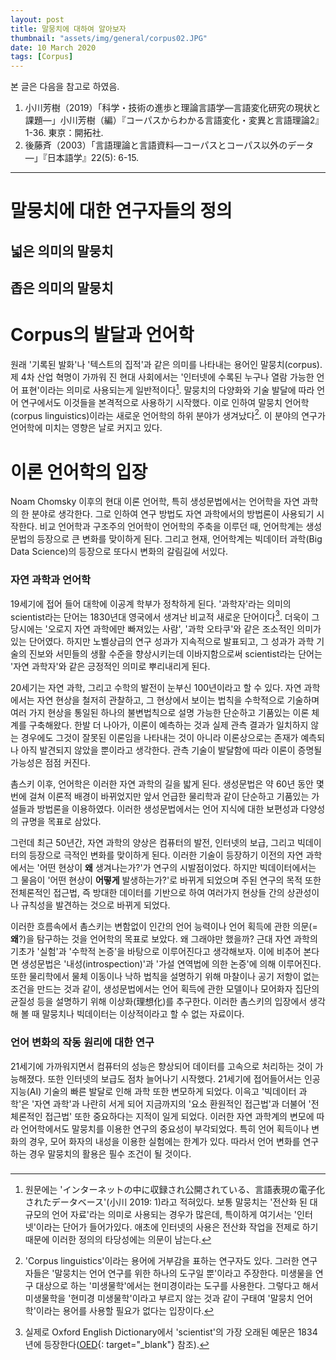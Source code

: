 ```yaml
---
layout: post
title: 말뭉치에 대하여 알아보자
thumbnail: "assets/img/general/corpus02.JPG"
date: 10 March 2020
tags: [Corpus]
---
```


본 글은 다음을 참고로 하였음.

1. 小川芳樹（2019）「科学・技術の進歩と理論言語学―言語変化研究の現状と課題―」小川芳樹（編）『コーパスからわかる言語変化・変異と言語理論2』1-36. 東京：開拓社.
2. 後藤斉（2003）「言語理論と言語資料―コーパスとコーパス以外のデータ―」『日本語学』22(5): 6-15.

---

# 말뭉치에 대한 연구자들의 정의

## 넓은 의미의 말뭉치



## 좁은 의미의 말뭉치



#





# Corpus의 발달과 언어학

원래 '기록된 발화'나 '텍스트의 집적'과 같은 의미를 나타내는 용어인 말뭉치(corpus). 제 4차 산업 혁명이 가까워 진 현대 사회에서는 '인터넷에 수록된 누구나 열람 가능한 언어 표현'이라는 의미로 사용되는게 일반적이다[^1]. 말뭉치의 다양화와 기술 발달에 따라 언어 연구에서도 이것들을 본격적으로 사용하기 시작했다. 이로 인하여 말뭉치 언어학(corpus linguistics)이라는 새로운 언어학의 하위 분야가 생겨났다[^2]. 이 분야의 연구가 언어학에 미치는 영향은 날로 커지고 있다.

# 이론 언어학의 입장

Noam Chomsky 이후의 현대 이론 언어학, 특히 생성문법에서는 언어학을 자연 과학의 한 분야로 생각한다. 그로 인하여 연구 방법도 자연 과학에서의 방법론이 사용되기 시작한다. 비교 언어학과 구조주의 언어학이 언어학의 주축을 이루던 때, 언어학계는 생성문법의 등장으로 큰 변화를 맞이하게 된다. 그리고 현재, 언어학계는 빅데이터 과학(Big Data Science)의 등장으로 또다시 변화의 갈림길에 서있다.

### 자연 과학과 언어학

19세기에 접어 들어 대학에 이공계 학부가 정착하게 된다. '과학자'라는 의미의 scientist라는 단어는 1830년대 영국에서 생겨난 비교적 새로운 단어이다[^3]. 더욱이 그 당시에는 '오로지 자연 과학에만 빠져있는 사람', '과학 오타쿠'와 같은 조소적인 의미가 있는 단어였다. 하지만 노벨상급의 연구 성과가 지속적으로 발표되고, 그 성과가 과학 기술의 진보와 서민들의 생활 수준을 향상시키는데 이바지함으로써 scientist라는 단어는 '자연 과학자'와 같은 긍정적인 의미로 뿌리내리게 된다.

20세기는 자연 과학, 그리고 수학의 발전이 눈부신 100년이라고 할 수 있다. 자연 과학에서는 자연 현상을 철저히 관찰하고, 그 현상에서 보이는 법칙을 수학적으로 기술하며 여러 가지 현상을 통일된 하나의 불변법칙으로 설명 가능한 단순하고 기품있는 이론 체계를 구축해왔다. 한발 더 나아가, 이론이 예측하는 것과 실제 관측 결과가 일치하지 않는 경우에도 그것이 잘못된 이론임을 나타내는 것이 아니라 이론상으로는 존재가 예측되나 아직 발견되지 않았을 뿐이라고 생각한다. 관측 기술이 발달함에 따라 이론이 증명될 가능성은 점점 커진다.

촘스키 이후, 언어학은 이러한 자연 과학의 길을 밟게 된다. 생성문법은 약 60년 동안 몇 번에 걸쳐 이론적 배경이 바뀌었지만 앞서 언급한 물리학과 같이 단순하고 기품있는 가설들과 방법론을 이용하였다. 이러한 생성문법에서는 언어 지식에 대한 보편성과 다양성의 규명을 목표로 삼았다. 

그런데 최근 50년간, 자연 과학의 양상은 컴퓨터의 발전, 인터넷의 보급, 그리고 빅데이터의 등장으로 극적인 변화를 맞이하게 된다. 이러한 기술이 등장하기 이전의 자연 과학에서는 '어떤 현상이 **왜** 생겨나는가?'가 연구의 시발점이었다. 하지만 빅데이터에서는 그 물음이 '어떤 현상이 **어떻게** 발생하는가?'로 바뀌게 되었으며 주된 연구의 목적 또한 전체론적인 접근법, 즉 방대한 데이터를 기반으로 하여 여러가지 현상들 간의 상관성이나 규칙성을 발견하는 것으로 바뀌게 되었다. 

이러한 흐름속에서 촘스키는 변함없이 인간의 언어 능력이나 언어 획득에 관한 의문(=**왜**?)을 탐구하는 것을 언어학의 목표로 보았다. 왜 그래야만 했을까? 근대 자연 과학의 기초가 '실험'과 '수학적 논증'을 바탕으로 이루어진다고 생각해보자. 이에 비추어 본다면 생성문법은 '내성(introspection)'과 '가설 연역법에 의한 논증'에 의해 이루어진다.  또한 물리학에서 물체 이동이나 낙하 법칙을 설명하기 위해 마찰이나 공기 저항이 없는 조건을 만드는 것과 같이, 생성문법에서는 언어 획득에 관한 모델이나 모어화자 집단의 균질성 등을 설명하기 위해 이상화(理想化)를 추구한다. 이러한 촘스키의 입장에서 생각해 볼 때 말뭉치나 빅데이터는 이상적이라고 할 수 없는 자료이다.

### 언어 변화의 작동 원리에 대한 연구

21세기에 가까워지면서 컴퓨터의 성능은 향상되어 데이터를 고속으로 처리하는 것이 가능해졌다. 또한 인터넷의 보급도 점차 늘어나기 시작했다. 21세기에 접어들어서는 인공지능(AI) 기술의 빠른 발달로 인해 과학 또한 변모하게 되었다. 이윽고 '빅데이터 과학'은 '자연 과학'과 나란히 서게 되어 지금까지의 '요소 환원적인 접근법'과 더불어 '전체론적인 접근법' 또한 중요하다는 지적이 일게 되었다. 이러한 자연 과학계의 변모에 따라 언어학에서도 말뭉치를 이용한 연구의 중요성이 부각되었다. 특히 언어 획득이나 변화의 경우, 모어 화자의 내성을 이용한 실험에는 한계가 있다. 따라서 언어 변화를 연구하는 경우 말뭉치의 활용은 필수 조건이 될 것이다.

### 

[^1]: 원문에는 'インターネットの中に収録され公開されている、言語表現の電子化されたデータベース'(小川 2019: 1)라고 적혀있다. 보통 말뭉치는 '전산화 된 대규모의 언어 자료'라는 의미로 사용되는 경우가 많은데, 특이하게 여기서는 '인터넷'이라는 단어가 들어가있다. 애초에 인터넷의 사용은 전산화 작업을 전제로 하기 때문에 이러한 정의의 타당성에는 의문이 남는다.
[^2]: 'Corpus linguistics'이라는 용어에 거부감을 표하는 연구자도 있다. 그러한 연구자들은 '말뭉치는 언어 연구를 위한 하나의 도구일 뿐'이라고 주장한다. 미생물을 연구 대상으로 하는 '미생물학'에서는 현미경이라는 도구를 사용한다. 그렇다고 해서 미생물학을 '현미경 미생물학'이라고 부르지 않는 것과 같이 구태여 '말뭉치 언어학'이라는 용어를 사용할 필요가 없다는 입장이다.
[^3]: 실제로 Oxford English Dictionary에서 'scientist'의 가장 오래된 예문은 1834년에 등장한다([OED](https://www.oed.com){: target="_blank"} 참조).